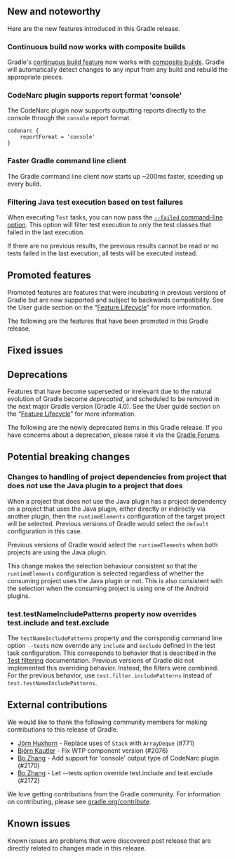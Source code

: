 ## New and noteworthy

Here are the new features introduced in this Gradle release.

<!--
IMPORTANT: if this is a patch release, ensure that a prominent link is included in the foreword to all releases of the same minor stream.
Add-->

### Continuous build now works with composite builds

Gradle's [continuous build feature](userguide/continuous_build.html) now works with [composite builds](userguide/composite_builds.html). Gradle will automatically detect changes to any input from any build and rebuild the appropriate pieces.

### CodeNarc plugin supports report format 'console'

The CodeNarc plugin now supports outputting reports directly to the console through the `console` report format.
```
codenarc {
    reportFormat = 'console'
}
```

### Faster Gradle command line client

The Gradle command line client now starts up ~200ms faster, speeding up every build.

### Filtering Java test execution based on test failures

When executing `Test` tasks, you can now pass the [`--failed` command-line option](userguide/java_plugin.html#test_filtering). This option will filter test execution to only the test classes that failed in the last execution.

If there are no previous results, the previous results cannot be read or no tests failed in the last execution, all tests will be executed instead.

## Promoted features

Promoted features are features that were incubating in previous versions of Gradle but are now supported and subject to backwards compatibility.
See the User guide section on the “[Feature Lifecycle](userguide/feature_lifecycle.html)” for more information.

The following are the features that have been promoted in this Gradle release.

<!--
### Example promoted
-->

## Fixed issues

## Deprecations

Features that have become superseded or irrelevant due to the natural evolution of Gradle become *deprecated*, and scheduled to be removed
in the next major Gradle version (Gradle 4.0). See the User guide section on the “[Feature Lifecycle](userguide/feature_lifecycle.html)” for more information.

The following are the newly deprecated items in this Gradle release. If you have concerns about a deprecation, please raise it via the [Gradle Forums](https://discuss.gradle.org).

<!--
### Example deprecation
-->

## Potential breaking changes

### Changes to handling of project dependencies from project that does not use the Java plugin to a project that does

When a project that does not use the Java plugin has a project dependency on a project that uses the Java plugin, either directly or indirectly via another plugin, then the `runtimeElements` configuration of the target project will be selected. Previous versions of Gradle would select the `default` configuration in this case.

Previous versions of Gradle would select the `runtimeElements` when both projects are using the Java plugin.

This change makes the selection behaviour consistent so that the `runtimeElements` configuration is selected regardless of whether the consuming project uses the Java plugin or not. This is also consistent with the selection when the consuming project is using one of the Android plugins.

### test.testNameIncludePatterns property now overrides test.include and test.exclude

The `testNameIncludePatterns` property and the corrspondig command line option `--tests` now override any `include` and `exclude` defined in the test task configuration. This corresponds to behavior that is described in the [Test filtering](userguide/java_plugin.html#test_filtering) documentation. Previous versions of Gradle did not implemented this overriding behavior. Instead, the filters were combined. For the previous behavior, use `test.filter.includePatterns` instead of `test.testNameIncludePatterns`.

## External contributions

We would like to thank the following community members for making contributions to this release of Gradle.

<!--
 - [Some person](https://github.com/some-person) - fixed some issue (GRADLE-1234)
-->

 - [Jörn Huxhorn](https://github.com/huxi) - Replace uses of `Stack` with `ArrayDeque` (#771)
 - [Björn Kautler](https://github.com/Vampire) - Fix WTP component version (#2076)
 - [Bo Zhang](https://github.com/blindpirate) - Add support for 'console' output type of CodeNarc plugin (#2170)
 - [Bo Zhang](https://github.com/blindpirate) - Let --tests option override test.include and test.exclude (#2172)

We love getting contributions from the Gradle community. For information on contributing, please see [gradle.org/contribute](https://gradle.org/contribute).

## Known issues

Known issues are problems that were discovered post release that are directly related to changes made in this release.
